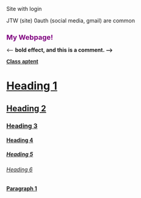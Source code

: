 Site with login

JTW (site) 0auth (social media, gmail) are common
<html>
<head>
  <meta charset="utf-8">
  <title>Page Draft</title>
 </head>
<body>
  <h1 style="color: purple; font-size: 18px;">My Webpage!</h1>
  
  <-- <strong> bold effect, and this is a comment. -->
  
  
  <p style="color: grey; font-size: 21 px; font-family: sans-serif;"><a href="http://www.google.com">Class aptent</p>
  
  <h1>Heading 1</h1>
  <h2>Heading 2</h2>
  <h3>Heading 3</h3>
  <h4>Heading 4</h4>
  <h5>Heading 5</h5>
  <h6>Heading 6</h6>
  
  <p>Paragraph 1</p>

</body>
</html>
